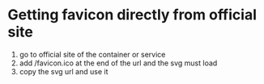 # Getting favicon directly from official site

1. go to official site of the container or service
2. add /favicon.ico at the end of the url and the svg must load
3. copy the svg url and use it

